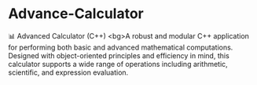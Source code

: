 # Advance-Calculator
📊 Advanced Calculator (C++) &lt;bg>A robust and modular C++ application for performing both basic and advanced mathematical computations. Designed with object-oriented principles and efficiency in mind, this calculator supports a wide range of operations including arithmetic, scientific, and expression evaluation.

